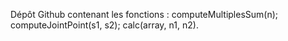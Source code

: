 Dépôt Github contenant les fonctions :
computeMultiplesSum(n);
computeJointPoint(s1, s2);
calc(array, n1, n2).
